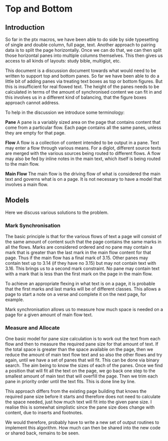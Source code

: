 # Top and Bottom

## Introduction

So far in the ptx macros, we have been able to do side by side typesetting of
single and double column, full page, text. Another approach to pairing data is
to split the page horizontally. Once we can do that, we can then split those
horizontal panes into multiple columns themselves. This then gives us access to
all kinds of layouts: study bible, multiglot, etc.

This document is a discussion document towards what would need to be written to
support top and bottom panes. So far we have been able to do a little bit of
adding panes via treating text boxes as top or bottom figures. But this is
insufficient for real flowed text. The height of the panes needs to be
calculated in terms of the amount of synchronised content we can fit in and this
involves us in a different kind of balancing, that the figure boxes approach
cannot address.

To help in the discussion we introduce some terminology:

**Pane** A pane is a variably sized area on the page that contains content that
come from a particular flow. Each page contains all the same panes, unless they
are empty for that page.

**Flow** A flow is a collection of content intended to be output in a pane. Text
may enter a flow through various means. For a diglot, different source texts are
merged with the various sources being routed to different flows. A flow may also
be fed by inline notes in the main text, which itself is being routed to the
main flow.

**Main Flow** The main flow is the driving flow of what is considered the main
text and governs what is on a page. It is not necessary to have a model that
involves a main flow.

## Models

Here we discuss various solutions to the problem.

### Mark Synchronisation

The basic principle is that for the various flows of text a page will consist of
the same amount of content such that the page contains the same marks in all the
flows. Marks are considered ordered and no pane may contain a mark that is
greater than the last mark in the main flow content for that page. Thus if the
main flow has a final mark of 3.15. Other panes may contain text up to 3.14 (if
they have no 3.15) but may not contain text with 3.16. This brings us to a
second mark constraint. No pane may contain text with a mark that is less than
the first mark on the page in the main flow.

To achieve an appropriate flexing in what text is on a page, it is probable that
the first marks and last marks will be of different classes. This allows a page
to start a note on a verse and complete it on the next page, for example.

Mark synchronisation allows us to measure how much space is needed on a page for
a given amount of main flow text.

### Measure and Allocate

One basic model for pane size calculation is to work out the text from each flow
and then to measure the required pane size for that amount of text. If the total
space is greater than the space available on the page, then we reduce the amount
of main text flow text and so also the other flows and try again, until we have
a set of panes that will fit. This can be done via binary search. The aim being
to know the sizes of each of the panes. Once we find a position that will fit
all the text on the page, we go back one step to the smallest amount of main
text that will overfill the page. Then we trim each pane in priority order until
the text fits. This is done line by line.

This approach differs from the existing page building that knows the required
pane size before it starts and therefore does not need to calculate the space
needed, just how much text will fit into the given pane size. I realise this is
somewhat simplistic since the pane size does change with content, due to inserts
and footnotes.

We would therefore, probably have to write a new set of output routines to
implement this algorithm. How much can then be shared into the new code or
shared back, remains to be seen.

